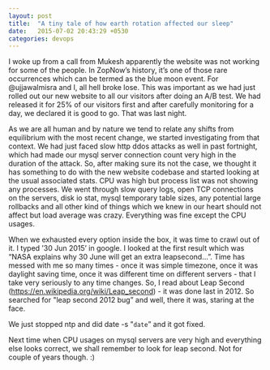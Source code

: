 ```yaml
---
layout: post
title:  "A tiny tale of how earth rotation affected our sleep"
date:   2015-07-02 20:43:29 +0530
categories: devops
---
```

I woke up from a call from Mukesh apparently the website was not working for some of the people. In ZopNow’s history, it’s one of those rare occurrences which can be termed as the blue moon event. For @ujjawalmisra and I, all hell broke lose. This was important as we had just rolled out our new website to all our visitors after doing an A/B test. We had released it for 25% of our visitors first and after carefully monitoring for a day, we declared it is good to go. That was last night.

As we are all human and by nature we tend to relate any shifts from equilibrium with the most recent change, we started investigating from that context. We had just faced slow http ddos attacks as well in past fortnight, which had made our mysql server connection count very high in the duration of the attack. So, after making sure its not the case, we thought it has something to do with the new website codebase and started looking at the usual associated stats. CPU was high but process list was not showing any processes. We went through slow query logs, open TCP connections on the servers, disk io stat, mysql temporary table sizes, any potential large rollbacks and all other kind of things which we knew in our heart should not affect but load average was crazy. Everything was fine except the CPU usages. 

When we exhausted every option inside the box, it was time to crawl out of it. I typed ’30 Jun 2015’ in google. I looked at the first result which was “NASA explains why 30 June will get an extra leapsecond…”. Time has messed with me so many times - once it was simple timezone, once it was daylight saving time, once it was different time on different servers - that I take very seriously to any time changes. So, I read about Leap Second (https://en.wikipedia.org/wiki/Leap_second)  - it was done last in 2012. So searched for "leap second 2012 bug” and well, there it was, staring at the face.

We just stopped ntp and did date -s "`date`” and it got fixed. 

Next time when CPU usages on mysql servers are very high and everything else looks correct, we shall remember to look for leap second. Not for couple of years though. :) 

